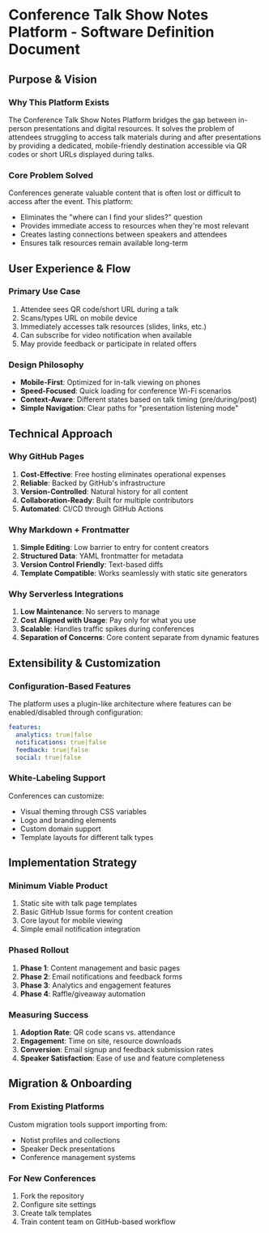 # Conference Talk Show Notes Platform - Software Definition Document

## Purpose & Vision

### Why This Platform Exists
The Conference Talk Show Notes Platform bridges the gap between in-person presentations and digital resources. It solves the problem of attendees struggling to access talk materials during and after presentations by providing a dedicated, mobile-friendly destination accessible via QR codes or short URLs displayed during talks.

### Core Problem Solved
Conferences generate valuable content that is often lost or difficult to access after the event. This platform:
- Eliminates the "where can I find your slides?" question
- Provides immediate access to resources when they're most relevant
- Creates lasting connections between speakers and attendees
- Ensures talk resources remain available long-term

## User Experience & Flow

### Primary Use Case
1. Attendee sees QR code/short URL during a talk
2. Scans/types URL on mobile device
3. Immediately accesses talk resources (slides, links, etc.)
4. Can subscribe for video notification when available
5. May provide feedback or participate in related offers

### Design Philosophy
- **Mobile-First**: Optimized for in-talk viewing on phones
- **Speed-Focused**: Quick loading for conference Wi-Fi scenarios
- **Context-Aware**: Different states based on talk timing (pre/during/post)
- **Simple Navigation**: Clear paths for "presentation listening mode"

## Technical Approach

### Why GitHub Pages
1. **Cost-Effective**: Free hosting eliminates operational expenses
2. **Reliable**: Backed by GitHub's infrastructure
3. **Version-Controlled**: Natural history for all content
4. **Collaboration-Ready**: Built for multiple contributors
5. **Automated**: CI/CD through GitHub Actions

### Why Markdown + Frontmatter
1. **Simple Editing**: Low barrier to entry for content creators
2. **Structured Data**: YAML frontmatter for metadata
3. **Version Control Friendly**: Text-based diffs
4. **Template Compatible**: Works seamlessly with static site generators

### Why Serverless Integrations
1. **Low Maintenance**: No servers to manage
2. **Cost Aligned with Usage**: Pay only for what you use
3. **Scalable**: Handles traffic spikes during conferences
4. **Separation of Concerns**: Core content separate from dynamic features

## Extensibility & Customization

### Configuration-Based Features
The platform uses a plugin-like architecture where features can be enabled/disabled through configuration:
```yaml
features:
  analytics: true|false
  notifications: true|false
  feedback: true|false
  social: true|false
```

### White-Labeling Support
Conferences can customize:
- Visual theming through CSS variables
- Logo and branding elements
- Custom domain support
- Template layouts for different talk types

## Implementation Strategy

### Minimum Viable Product
1. Static site with talk page templates
2. Basic GitHub Issue forms for content creation
3. Core layout for mobile viewing
4. Simple email notification integration

### Phased Rollout
1. **Phase 1**: Content management and basic pages
2. **Phase 2**: Email notifications and feedback forms
3. **Phase 3**: Analytics and engagement features
4. **Phase 4**: Raffle/giveaway automation

### Measuring Success
1. **Adoption Rate**: QR code scans vs. attendance
2. **Engagement**: Time on site, resource downloads
3. **Conversion**: Email signup and feedback submission rates
4. **Speaker Satisfaction**: Ease of use and feature completeness

## Migration & Onboarding

### From Existing Platforms
Custom migration tools support importing from:
- Notist profiles and collections
- Speaker Deck presentations
- Conference management systems

### For New Conferences
1. Fork the repository
2. Configure site settings
3. Create talk templates
4. Train content team on GitHub-based workflow
